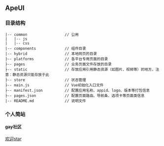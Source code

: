## ApeUI

### 目录结构
```
|-- common                 // 公用
|   |-- js                 
|   |-- css                 
|-- components             // 组件目录
|-- hybrid                 // 本地网页的目录
├-- platforms              // 各平台专用页面的目录
├-- pages                  // 业务页面文件存放的目录
├-- static                 // 存放应用引用静态资源（如图片、视频等）的地方，注意：静态资源只能存放于此
├-- store                  // 状态管理
├-- main.js                // Vue初始化入口文件
├-- manifest.json          // 配置应用名称、appid、logo、版本等打包信息
├-- pages.json             // 配置页面路由、导航条、选项卡等页面类信息
|-- README.md              // 说明文件

```

### 个人简站
[](https://www.junjunj.com)

#### gay社区
[欢迎star](https://github.com/junjunj)
